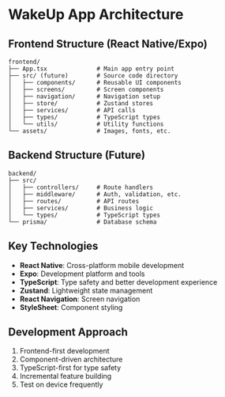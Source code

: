# WakeUp App Architecture

## Frontend Structure (React Native/Expo)
```
frontend/
├── App.tsx              # Main app entry point
├── src/ (future)        # Source code directory
│   ├── components/      # Reusable UI components
│   ├── screens/         # Screen components
│   ├── navigation/      # Navigation setup
│   ├── store/           # Zustand stores
│   ├── services/        # API calls
│   ├── types/           # TypeScript types
│   └── utils/           # Utility functions
└── assets/              # Images, fonts, etc.
```

## Backend Structure (Future)
```
backend/
├── src/
│   ├── controllers/     # Route handlers
│   ├── middleware/      # Auth, validation, etc.
│   ├── routes/          # API routes
│   ├── services/        # Business logic
│   └── types/           # TypeScript types
└── prisma/              # Database schema
```

## Key Technologies
- **React Native**: Cross-platform mobile development
- **Expo**: Development platform and tools
- **TypeScript**: Type safety and better development experience
- **Zustand**: Lightweight state management
- **React Navigation**: Screen navigation
- **StyleSheet**: Component styling

## Development Approach
1. Frontend-first development
2. Component-driven architecture
3. TypeScript-first for type safety
4. Incremental feature building
5. Test on device frequently